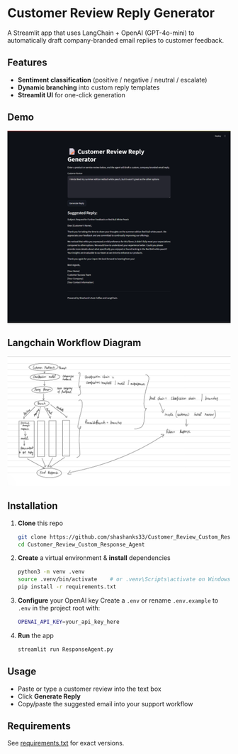 # Customer Review Reply Generator

A Streamlit app that uses LangChain + OpenAI (GPT-4o-mini) to automatically draft company-branded email replies to customer feedback.

## Features

- **Sentiment classification** (positive / negative / neutral / escalate)  
- **Dynamic branching** into custom reply templates  
- **Streamlit UI** for one-click generation  

## Demo

![Screenshot of the app](./views/screenshot.png)

## Langchain Workflow Diagram

![Screenshot of the workflow](./views/Workflow_Diagram.jpg)

## Installation

1. **Clone** this repo  
   ```bash
   git clone https://github.com/shashanks33/Customer_Review_Custom_Response_Agent.git
   cd Customer_Review_Custom_Response_Agent
   ```

2. **Create** a virtual environment & **install** dependencies

   ```bash
   python3 -m venv .venv
   source .venv/bin/activate    # or .venv\Scripts\activate on Windows
   pip install -r requirements.txt
   ```

3. **Configure** your OpenAI key
   Create a `.env` or rename `.env.example` to `.env` in the project root with:

   ```bash
   OPENAI_API_KEY=your_api_key_here
   ```

4. **Run** the app

   ```bash
   streamlit run ResponseAgent.py
   ```

## Usage

* Paste or type a customer review into the text box
* Click **Generate Reply**
* Copy/paste the suggested email into your support workflow

## Requirements

See [requirements.txt](./requirements.txt) for exact versions.
